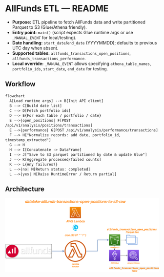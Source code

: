 # AllFunds ETL — README

* **Purpose:** ETL pipeline to fetch AllFunds data and write partitioned Parquet to S3 (Glue/Athena friendly).
* **Entry point:** `main()` (script expects Glue runtime args or use `_MANUAL_EVENT` for local/testing).
* **Date handling:** `start_date`/`end_date` (YYYYMMDD); defaults to previous UTC day when absent.
* **Supported tables:** `allfunds_transactions_open_positions`, `allfunds_transactions_performance`.
* **Local override:** `_MANUAL_EVENT` allows specifying `athena_table_names`, `portfolio_ids`, `start_date`, `end_date` for testing.

## Workflow
```mermaid
flowchart
  A[Load runtime args] --> B[Init API client]
  B --> C[Build date list]
  C --> D[Fetch portfolio ids]
  D --> E{For each table / portfolio / date}
  E -->|open_positions| F[POST /api/v1/analysis/positions/transactions]
  E -->|performance| G[POST /api/v1/analysis/performance/transactions]
  F --> H["Normalize records: add date, portfolio_id, timestamp_extracted"]
  G --> H
  H --> I[Concatenate -> DataFrame]
  I --> J["Save to S3 parquet partitioned by date & update Glue"]
  J --> K[Aggregate processed/failed counts]
  K --> L{Any failures?}
  L -->|no| M[Return status: completed]
  L -->|yes| N[Raise RuntimeError / Return partial]
```

## Architecture
![Alt text](allfunds_transactions_open_positions.png)
